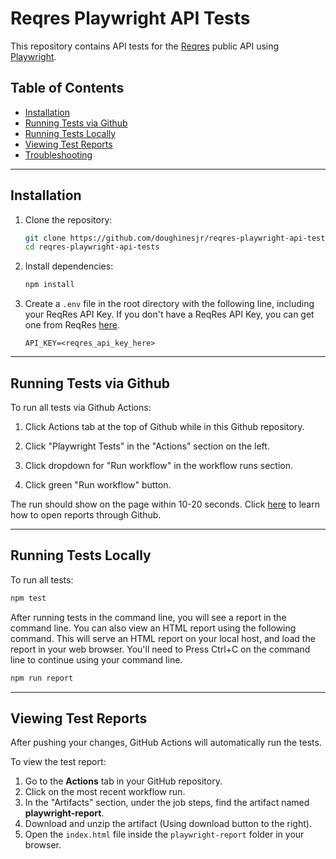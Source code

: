 # Reqres Playwright API Tests

This repository contains API tests for the [Reqres](https://reqres.in/) public API using [Playwright](https://playwright.dev/docs/test-api-testing).

## Table of Contents

- [Installation](#installation)
- [Running Tests via Github](#running-tests-via-github)
- [Running Tests Locally](#running-tests-locally)
- [Viewing Test Reports](#viewing-test-reports)
- [Troubleshooting](#troubleshooting)

---

## Installation

1. Clone the repository:

    ```bash
    git clone https://github.com/doughinesjr/reqres-playwright-api-tests.git
    cd reqres-playwright-api-tests
    ```

2. Install dependencies:

    ```bash
    npm install
    ```

3. Create a `.env` file in the root directory with the following line, including your ReqRes API Key. If you don't have a ReqRes API Key, you can get one from ReqRes [here](https://reqres.in/signup).
    ```
    API_KEY=<reqres_api_key_here>
    ```

---

## Running Tests via Github

To run all tests via Github Actions:

1. Click Actions tab at the top of Github while in this Github repository.

2. Click "Playwright Tests" in the "Actions" section on the left.

3. Click dropdown for "Run workflow" in the workflow runs section.

4. Click green "Run workflow" button.

The run should show on the page within 10-20 seconds. Click [here](#viewing-test-reports) to learn how to open reports through Github.

---

## Running Tests Locally

To run all tests:

```bash
npm test
```

After running tests in the command line, you will see a report in the command line. You can also view an HTML report using the following command. This will serve an HTML report on your local host, and load the report in your web browser. You'll need to Press Ctrl+C on the command line to continue using your command line.

```bash
npm run report
```

---

## Viewing Test Reports

After pushing your changes, GitHub Actions will automatically run the tests.

To view the test report:

1. Go to the **Actions** tab in your GitHub repository.
2. Click on the most recent workflow run.
3. In the "Artifacts" section, under the job steps, find the artifact named **playwright-report**.
4. Download and unzip the artifact (Using download button to the right).
5. Open the `index.html` file inside the `playwright-report` folder in your browser.
